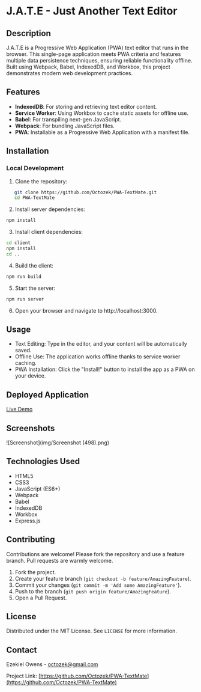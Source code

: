 # J.A.T.E - Just Another Text Editor

## Description

J.A.T.E is a Progressive Web Application (PWA) text editor that runs in the browser. This single-page application meets PWA criteria and features multiple data persistence techniques, ensuring reliable functionality offline. Built using Webpack, Babel, IndexedDB, and Workbox, this project demonstrates modern web development practices.

## Features

- **IndexedDB**: For storing and retrieving text editor content.
- **Service Worker**: Using Workbox to cache static assets for offline use.
- **Babel**: For transpiling next-gen JavaScript.
- **Webpack**: For bundling JavaScript files.
- **PWA**: Installable as a Progressive Web Application with a manifest file.

## Installation

### Local Development

1. Clone the repository:
```bash
   git clone https://github.com/Octozek/PWA-TextMate.git
   cd PWA-TextMate
```
2. Install server dependencies:

```bash
npm install
```
3.  Install client dependencies:

```bash
cd client
npm install
cd ..
```

4. Build the client:

```bash
npm run build
```

5. Start the server:

```bash
npm run server
```

6. Open your browser and navigate to http://localhost:3000.

## Usage

- Text Editing: Type in the editor, and your content will be automatically saved.
- Offline Use: The application works offline thanks to service worker caching.
- PWA Installation: Click the "Install!" button to install the app as a PWA on your device.

## Deployed Application
[Live Demo](https://pwa-textmate.onrender.com/)

## Screenshots
![Screenshot](img/Screenshot (498).png)

## Technologies Used
- HTML5
- CSS3
- JavaScript (ES6+)
- Webpack
- Babel
- IndexedDB
- Workbox
- Express.js

## Contributing
Contributions are welcome! Please fork the repository and use a feature branch. Pull requests are warmly welcome.

1. Fork the project.
2. Create your feature branch (`git checkout -b feature/AmazingFeature`).
3. Commit your changes (`git commit -m 'Add some AmazingFeature'`).
4. Push to the branch (`git push origin feature/AmazingFeature`).
5. Open a Pull Request.

## License
Distributed under the MIT License. See `LICENSE` for more information.

## Contact
Ezekiel Owens - octozek@gmail.com

Project Link: [https://github.com/Octozek/PWA-TextMate](https://github.com/Octozek/PWA-TextMate)